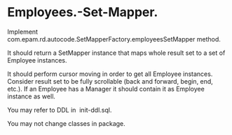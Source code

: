 # Employees.-Set-Mapper.
Implement 
﻿
com.epam.rd.autocode.SetMapperFactory.employeesSetMapper method.

It should return a SetMapper instance that maps whole result set to a set of Employee instances.

It should perform cursor moving in order to get all Employee instances.
Consider result set to be fully scrollable (back and forward, begin, end, etc.).
If an Employee has a Manager it should contain it as Employee instance as well.

You may refer to DDL in 
﻿
init-ddl.sql.

You may not change classes in  package.

